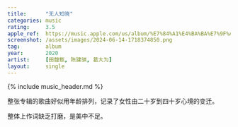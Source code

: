 ```yaml
---
title:      "无人知晓"
categories: music
rating:     3.5
apple_ref:  https://music.apple.com/us/album/%E7%84%A1%E4%BA%BA%E7%9F%A5%E6%9B%89/1534004626
screenshot: /assets/images/2024-06-14-1718374850.png
tag:        album
year:       2020
artist:     [田馥甄, 陈建骐, 葛大为]
layout:     single
---
```

{% include music_header.md %}

整张专辑的歌曲好似用年龄排列，记录了女性由二十岁到四十岁心境的变迁。

整体上作词缺乏打磨，是美中不足。
